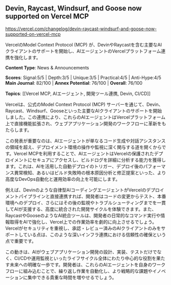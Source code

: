 ## Devin, Raycast, Windsurf, and Goose now supported on Vercel MCP

https://vercel.com/changelog/devin-raycast-windsurf-and-goose-now-supported-on-vercel-mcp

VercelのModel Context Protocol (MCP) が、DevinやRaycastを含む主要なAIクライアントのサポートを開始し、AIエージェントのVercelプラットフォーム連携を強化します。

**Content Type**: News & Announcements

**Scores**: Signal:5/5 | Depth:3/5 | Unique:3/5 | Practical:4/5 | Anti-Hype:4/5
**Main Journal**: 82/100 | **Annex Potential**: 76/100 | **Overall**: 76/100

**Topics**: [[Vercel MCP, AIエージェント, 開発ツール連携, Devin, CI/CD]]

Vercelは、公式のModel Context Protocol (MCP) サーバーを通じて、Devin、Raycast、Windsurf、Gooseといった主要なAIクライアントのサポートを開始しました。この連携により、これらのAIエージェントはVercelプラットフォーム上で直接機能拡張され、ウェブアプリケーション開発のワークフローに革新をもたらします。

この発表が重要なのは、AIエージェントが単なるコード生成や対話アシスタンスの領域を超え、デプロイメント環境の操作や監視に深く関与する道を開くからです。Vercel MCPを利用することで、AIエージェントはVercelの保護されたデプロイメントにセキュアにアクセスし、ビルドログを詳細に分析する能力を獲得します。これは、AIを活用した自動デプロイのトリガー、デプロイ後のパフォーマンス異常検知、あるいはビルド失敗時の根本原因分析と修正提案といった、より高度なDevOps自動化と運用効率の向上を可能にします。

例えば、Devinのような自律型AIコーディングエージェントがVercelのデプロイメントパイプラインと直接連携すれば、開発者はコードの変更からテスト、本番環境へのデプロイ、さらにはその後の監視やトラブルシューティングまでを一貫してAIが支援する、高度に統合された開発サイクルを体験できます。また、RaycastやGooseのようなAI統合ツールは、開発者の日常的なコマンド実行や情報取得をAIで強化し、Vercel上での作業効率を劇的に向上させるでしょう。Vercelがセキュリティを重視し、承認・レビュー済みのAIクライアントのみをサポートしている点は、このような深いインフラ連携における信頼性の確保という点で重要です。

この動きは、AIがウェブアプリケーション開発の設計、実装、テストだけでなく、CI/CDや運用監視といったライフサイクル全体にわたり中心的な役割を果たす未来への明確な一歩です。開発者は、これらのAIエージェントを自身のワークフローに組み込むことで、繰り返し作業を自動化し、より戦略的な課題やイノベーションに集中できる貴重な時間を増やせるでしょう。